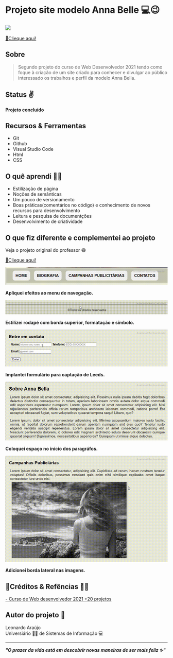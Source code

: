 <h1>Projeto site modelo Anna Belle 💻😉</h1>

<img src="inform/demost.gif" aling="center">

<a href="#">🔗Clieque aqui!</a>

## Sobre
> Segundo projeto do curso de Web Desenvolvedor 2021 tendo como foque à criação de um site criado para conhecer e divulgar ao público interessado  os trabalhos e perfil da modelo Anna Bella.

## Status ✌️

**Projeto concluído**


## Recursos & Ferramentas 

* Git<br>
* Github<br>
* Visual Studio Code<br>
* Html<br>
* CSS

## O quê aprendi 🧑‍💻

* Estilização de página<br>
* Noções de semânticas<br>
* Um pouco de versionamento<br>
* Boas práticas(comentários no código) e conhecimento de novos recursos para desenvolvimento 
* Leitura e pesquisa de documentções
* Desenvolvimento de criatividade

## O que fiz diferente e complementei ao projeto

<p>

Veja o projeto original do professor 😄<br>

<a href="https://drive.google.com/file/d/1xShH23ALBsKFKIQ4O5ANDrPx9sE2-o53/view?usp=sharing">🔗Clieque aqui!</a>

</p>
    
<img src="inform/menu.gif">

**Apliquei efeitos ao menu de navegação.**


<img src="inform/rodape.gif">

 
**Estilizei rodapé com borda superior, formatação e símbolo.**


<img src="inform/form.gif">


**Implantei formulário para captação de Leeds.**


<img src="inform/parag.gif">


**Coloquei espaço no início dos paragráfos.**


<img src="inform/borda.gif">


**Adicionei borda lateral nas imagens.**


## 🔗Créditos & Refências 🐧🖖

[- Curso de Web desenvolvedor 2021 +20 projetos](https://www.udemy.com/share/101WqG2@Pm1KfUtjSVcKdEFLAHJOVBRuSlc=/)

## Autor do projeto 👊

Leonardo Araújo <br>
Universiário 🧑‍🎓 de Sistemas de Informação 💻
<hr>

***"O prazer da vida está em descobrir novas maneiras de ser mais feliz ✨"*** 

